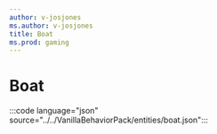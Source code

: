 ```yaml
---
author: v-josjones
ms.author: v-josjones
title: Boat
ms.prod: gaming
---
```


# Boat

:::code language="json" source="../../VanillaBehaviorPack/entities/boat.json":::
